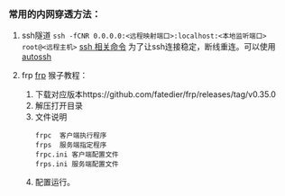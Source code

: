 
### 常用的内网穿透方法：
1. ssh隧道
`
ssh -fCNR 0.0.0.0:<远程映射端口>:localhost:<本地监听端口> root@<远程主机>
`
[ssh 相关命令](http://linux.51yip.com/search/ssh)
为了让ssh连接稳定，断线重连。可以使用 [autossh](https://github.com/islenbo/autossh)

2. frp
	[frp](https://github.com/fatedier/frp)
	猴子教程：
	1. 下载对应版本https://github.com/fatedier/frp/releases/tag/v0.35.0
	2. 解压打开目录
	3. 文件说明
		```
		frpc  客户端执行程序
		frps  服务端指定程序
		frpc.ini 客户端配置文件
		frps.ini 服务端配置文件 
		```
	4. 配置运行。
		